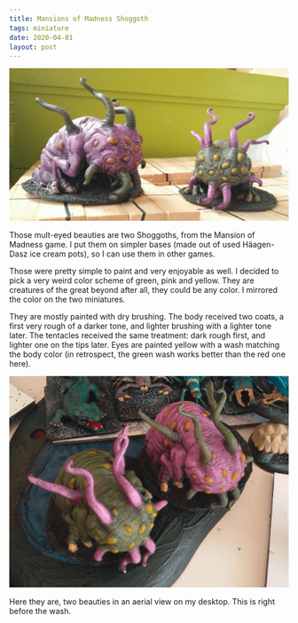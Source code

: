 ```yaml
---
title: Mansions of Madness Shoggoth
tags: miniature
date: 2020-04-01
layout: post
---
```


![image-20200730014749192](image-20200730014749192.png)

Those mult-eyed beauties are two Shoggoths, from the Mansion of Madness game. I put them on simpler bases (made out of used Häagen-Dasz ice cream pots), so I can use them in other games.

Those were pretty simple to paint and very enjoyable as well. I decided to pick a very weird color scheme of green, pink and yellow. They are creatures of the great beyond after all, they could be any color. I mirrored the color on the two miniatures.

They are mostly painted with dry brushing. The body received two coats, a first very rough of a darker tone, and lighter brushing with a lighter tone later. The tentacles received the same treatment: dark rough first, and lighter one on the tips later. Eyes are painted yellow with a wash matching the body color (in retrospect, the green wash works better than the red one here).

![image-20200723143150193](image-20200723143150193.png)

Here they are, two beauties in an aerial view on my desktop. This is right before the wash.